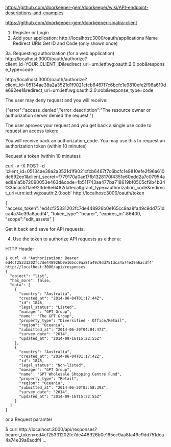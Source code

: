 https://github.com/doorkeeper-gem/doorkeeper/wiki/API-endpoint-descriptions-and-examples

https://github.com/doorkeeper-gem/doorkeeper-sinatra-client

1. Register or Login
2. Add your application:
  http://localhost:3000/oauth/applications
  Name
  Redirect URIs
  Get ID and Code (only shown once)

3a. Requesting authorization (for a web application)
  http://localhost:3000/oauth/authorize?client_id=YOUR_CLIENT_ID&redirect_uri=urn:ietf:wg:oauth:2.0:oob&response_type=code

  http://localhost:3000/oauth/authorize?client_id=05134ae38a2a3521d1f9021cfcb6467f7c6bcfc1e9810efe2f96a610de692ee1&redirect_uri=urn:ietf:wg:oauth:2.0:oob&response_type=code






  The user may deny request and you will receive:
  
  {"error":"access_denied","error_description":"The resource owner or authorization server denied the request."}

  The user aproves your request and you get back a single use code to request an access token:

  You will receive back an authorization_code. You may use this to request an authorization token (within 10 minutes)

  Request a token (within 10 minutes): 


  curl -v -X POST -d 'client_id=05134ae38a2a3521d1f9021cfcb6467f7c6bcfc1e9810efe2f96a610de692ee1&client_secret=f779170a0ae17fb1328170f4351e60edd2a7c07954aed8a1a5b72090053e463d&code=fb511743aa477ba718619bf0505cf9b4b34f335cac5f1ae923de6e6482da1eca&grant_type=authorization_code&redirect_uri=urn:ietf:wg:oauth:2.0:oob' http://localhost:3000/oauth/token

  {
    "access_token":"ed4cf25331202fc7de448926b0e165cc9aa8fa49c9dd751dca4a74e39a6acdf4",
    "token_type":"bearer",
    "expires_in":86400,
    "scope":"edit_assets"
  }

  Get it back and save for API requests. 

4. Use the token to authorize API requests as either a:



HTTP Header
```
$ curl -H 'Authorization: Bearer ed4cf25331202fc7de448926b0e165cc9aa8fa49c9dd751dca4a74e39a6acdf4' http://localhost:3000/api/responses
{
  "object": "list",
  "has_more": false,
  "data": [
    {
      "country": "Australia",
      "created_at": "2014-06-04T01:17:44Z",
      "id": 1846,
      "legal_status": "Listed",
      "manager": "GPT Group",
      "name": "The GPT Group",
      "property_type": "Diversified - Office/Retail",
      "region": "Oceania",
      "submitted_at": "2014-06-30T04:04:47Z",
      "survey_date": "2014",
      "updated_at": "2014-09-16T15:22:55Z"
    },
    {
      "country": "Australia",
      "created_at": "2014-06-04T01:17:42Z",
      "id": 1845,
      "legal_status": "Non-listed",
      "manager": "GPT Group",
      "name": "GPT Wholesale Shopping Centre Fund",
      "property_type": "Retail",
      "region": "Oceania",
      "submitted_at": "2014-06-30T03:58:39Z",
      "survey_date": "2014",
      "updated_at": "2014-09-16T15:22:55Z"
    }
  ]
}
```

or a Request paramter

$ curl  http://localhost:3000/api/responses?bearer_token=ed4cf25331202fc7de448926b0e165cc9aa8fa49c9dd751dca4a74e39a6acdf4
...

